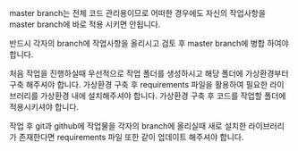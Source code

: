 master branch는 전체 코드 관리용이므로 어떠한 경우에도 자신의 작업사항을 master branch에 바로 적용 시키면 안됩니다.

반드시 각자의 branch에 작업사항을 올리시고 검토 후 master branch에 병합 하여야 합니다.

처음 작업을 진행하실때 우선적으로 작업 폴더를 생성하시고 해당 폴더에 가상환경부터 구축 해주셔야 합니다.
가상환경 구축 후 requirements 파일을 활용하여 필요한 라이브러리를 가상환경 내에 설치해주셔야 합니다.
가상환경 구축 후 코드를 작업할 폴더에 적용시키셔야 합니다.

작업 후 git과 github에 작업물을 각자의 branch에 올리실때 새로 설치한 라이브러리가 존재한다면 requirements 파일 또한 같이 업데이트 해주셔야 합니다.
